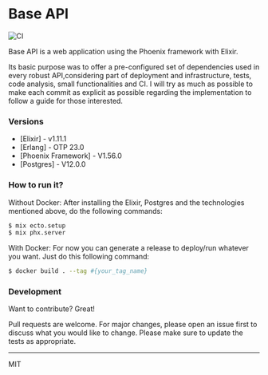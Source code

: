 # Base API

![CI](https://github.com/GustavoZiaugra/base_api/workflows/CI/badge.svg?branch=main)

Base API is a web application using the Phoenix framework with Elixir.

Its basic purpose was to offer a pre-configured set of dependencies used in every robust API,considering part of deployment and infrastructure, tests, code analysis, small functionalities and CI.
I will try as much as possible to make each commit as explicit as possible regarding the implementation to follow a guide for those interested.

### Versions
* [Elixir] - v1.11.1
* [Erlang] - OTP 23.0
* [Phoenix Framework] - V1.56.0
* [Postgres] - V12.0.0

### How to run it?

Without Docker:
After installing the Elixir, Postgres and the technologies mentioned above, do the following commands:

```sh
$ mix ecto.setup
$ mix phx.server
```

With Docker:
For now you can generate a release to deploy/run whatever you want.
Just do this following command:
```sh
$ docker build . --tag #{your_tag_name}
```

### Development

Want to contribute? Great!

Pull requests are welcome. For major changes, please open an issue first to discuss what you would like to change.
Please make sure to update the tests as appropriate.

----

MIT
